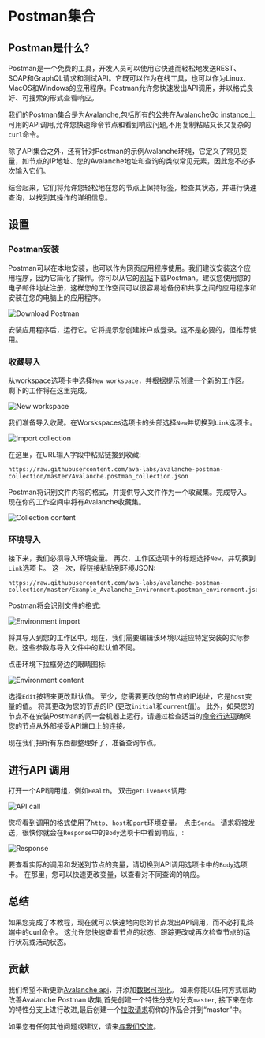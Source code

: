 # Postman集合

## Postman是什么?

Postman是一个免费的工具，开发人员可以使用它快速而轻松地发送REST、SOAP和GraphQL请求和测试API。它既可以作为在线工具，也可以作为Linux、MacOS和Windows的应用程序。Postman允许您快速发出API调用，并以格式良好、可搜索的形式查看响应。

我们的Postman集合是为[Avalanche](https://docs.avax.network),包括所有的公共在[AvalancheGo instance](../release-notes/avalanchego.md)上可用的API调用,允许您快速命令节点和看到响应问题,不用复制粘贴又长又复杂的`curl`命令。

除了API集合之外，还有针对Postman的示例Avalanche环境，它定义了常见变量，如节点的IP地址、您的Avalanche地址和查询的类似常见元素，因此您不必多次输入它们。

结合起来，它们将允许您轻松地在您的节点上保持标签，检查其状态，并进行快速查询，以找到其操作的详细信息。

## 设置

### Postman安装

Postman可以在本地安装，也可以作为网页应用程序使用。我们建议安装这个应用程序，因为它简化了操作。你可以从它的[网站](https://www.postman.com/downloads/)下载Postman。建议您使用您的电子邮件地址注册，这样您的工作空间可以很容易地备份和共享之间的应用程序和安装在您的电脑上的应用程序。

![Download Postman](../../.gitbook/assets/postman_01_download.png)

安装应用程序后，运行它。它将提示您创建帐户或登录。这不是必要的，但推荐使用。

### 收藏导入

从workspace选项卡中选择`New workspace`，并根据提示创建一个新的工作区。 剩下的工作将在这里完成。 

![New workspace](../../.gitbook/assets/postman_02_workspace.png)

我们准备导入收藏。在Worskspaces选项卡的头部选择`New`并切换到`Link`选项卡。

![Import collection](../../.gitbook/assets/postman_03_import.png)

在这里，在URL输入字段中粘贴链接到收藏:

```text
https://raw.githubusercontent.com/ava-labs/avalanche-postman-collection/master/Avalanche.postman_collection.json
```

Postman将识别文件内容的格式，并提供导入文件作为一个收藏集。完成导入。现在你的工作空间中将有Avalanche收藏集。

![Collection content](../../.gitbook/assets/postman_04_collection.png)

### 环境导入

接下来，我们必须导入环境变量。 再次，工作区选项卡的标题选择`New`，并切换到`Link`选项卡。 这一次，将链接粘贴到环境JSON: 

```text
https://raw.githubusercontent.com/ava-labs/avalanche-postman-collection/master/Example_Avalanche_Environment.postman_environment.json
```

Postman将会识别文件的格式:

![Environment import](../../.gitbook/assets/postman_05_environment.png)

将其导入到您的工作区中。现在，我们需要编辑该环境以适应特定安装的实际参数。这些参数与导入文件中的默认值不同。

点击环境下拉框旁边的眼睛图标: 

![Environment content](../../.gitbook/assets/postman_06_variables.png)

选择`Edit`按钮来更改默认值。 至少，您需要更改您的节点的IP地址，它是`host`变量的值。 将其更改为您的节点的IP \(更改`initial`和`current`值\)。 此外，如果您的节点不在安装Postman的同一台机器上运行，请通过检查适当的[命令行选项](../references/command-line-interface.md#http-server)确保您的节点从外部接受API端口上的连接。 

现在我们把所有东西都整理好了，准备查询节点。 

## 进行API 调用

打开一个API调用组，例如`Health`。 双击`getLiveness`调用: 

![API call](../../.gitbook/assets/postman_07_making_calls.png)

您将看到调用的格式使用了`http`、`host`和`port`环境变量。 点击`Send`。 请求将被发送，很快你就会在`Response`中的`Body`选项卡中看到响应，: 

![Response](../../.gitbook/assets/postman_08_response.png)

要查看实际的调用和发送到节点的变量，请切换到API调用选项卡中的`Body`选项卡。 在那里，您可以快速更改变量，以查看对不同查询的响应。 

## 总结

如果您完成了本教程，现在就可以快速地向您的节点发出API调用，而不必打乱终端中的curl命令。 这允许您快速查看节点的状态、跟踪更改或再次检查节点的运行状况或活动状态。 

## 贡献

我们希望不断更新[Avalanche api](https://docs.avax.network/build/avalanchego-apis)，并添加[数据可视化](https://learning.postman.com/docs/sending-requests/visualizer/#visualizing-response-data)。 如果你能以任何方式帮助改善Avalanche Postman 收集,首先创建一个特性分支的分支`master`, 接下来在你的特性分支上进行改进,最后创建一个[拉取请求](https://github.com/ava-labs/avalanche-docs/pulls)将你的作品合并到“master”中。 

如果您有任何其他问题或建议，请来[与我们交流](https://chat.avalabs.org/)。 


<!--stackedit_data:
eyJoaXN0b3J5IjpbODAxMTc1MTgwLDQxODcwNjA1NiwtMTM1MD
UwNDI5NSwxOTgzMjI1Mzg2LC02ODI3MTQxNjgsLTc4MTA3MDY5
OF19
-->